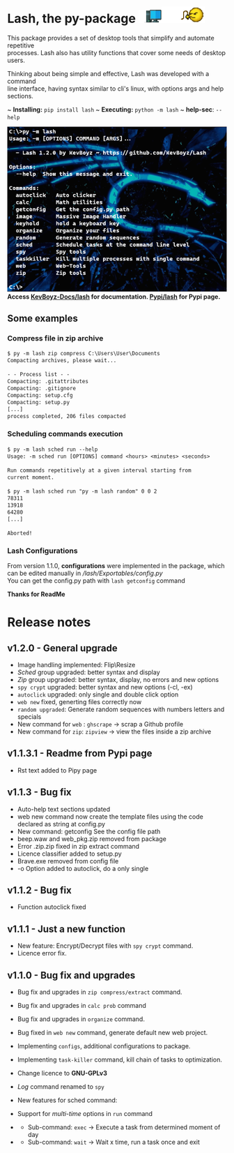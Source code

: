 # Lash,  the py-package ![](Images/desktop.png)![](Images/lash_gif.gif)

This package provides a set of desktop tools that simplify and automate repetitive  
processes. Lash also has utility functions that cover some needs of desktop users.

Thinking about being simple and effective, Lash was developed with a command   
line interface, having syntax similar to cli's linux, with options args and help sections.

~ **Installing:** `pip install lash` ~ **Executing:** `python -m lash` ~ **help-sec**: `--help`

![image][]   
**Access [KevBoyz-Docs/lash](https://kevboyz.github.io/KevBoyz-Docs/sub-pages/documentations/lash/index.html) for documentation.
[Pypi/lash](https://pypi.org/project/lash/1.2.0.0/) for Pypi page.**

## Some examples

### Compress file in zip archive

    $ py -m lash zip compress C:\Users\User\Documents
    Compacting archives, please wait...

    - - Process list - -
    Compacting: .gitattributes
    Compacting: .gitignore
    Compacting: setup.cfg
    Compacting: setup.py
    [...]
    process completed, 206 files compacted


### Scheduling commands execution

    $ py -m lash sched run --help
    Usage: -m sched run [OPTIONS] command <hours> <minutes> <seconds>

    Run commands repetitively at a given interval starting from
    current moment.

    $ py -m lash sched run "py -m lash random" 0 0 2
    78311
    13918
    64280
    [...]

    Aborted!

### Lash Configurations

From version 1.1.0, **configurations** were implemented in the
package, which can be edited manually in */lash/Exportables/config.py*  
You can get the config.py path with `lash getconfig` command

**Thanks for ReadMe**


# Release notes

## v1.2.0 - General upgrade

* Image handling implemented: Flip\Resize
* *Sched* group upgraded: better syntax and display
* *Zip* group upgraded: better syntax, display, no errors and new options
* `spy crypt` upgraded: better syntax and new options (-cl, -ex)
* `autoclick` upgraded: only single and double click option
* `web new` fixed, generting files correctly now
* `random upgraded`: Generate random sequences with numbers letters and specials
* New command for `web` : `ghscrape` → scrap a Github profile
* New command for `zip`: `zipview` → view the files inside a zip archive

## v1.1.3.1 - Readme from Pypi page

* Rst text added to Pipy page

## v1.1.3 - Bug fix

* Auto-help text sections updated
* web new command now create the template files using the code declared as string at config.py
* New command: getconfig See the config file path
* beep.waw and web_pkg.zip removed from package
* Error .zip.zip fixed in zip extract command
* Licence classifier added to setup.py
* Brave.exe removed from config file
* -o Option added to autoclick, do a only single

## v1.1.2 - Bug fix

* Function autoclick fixed

## v1.1.1 - Just a new function

* New feature: Encrypt/Decrypt files with `spy crypt` command.
* Licence error fix.

## v1.1.0 - Bug fix and upgrades

* Bug fix and upgrades in `zip compress/extract` command.
* Bug fix and upgrades in `calc prob` command
* Bug fix and upgrades in `organize` command.
* Bug fixed in `web new` command, generate default new web project.
* Implementing `configs`, additional configurations to package.
* Implementing `task-killer` command, kill chain of tasks to optimization.
* Change licence to **GNU-GPLv3**
* *Log* command renamed to `spy`
* New features for sched command:
* Support for *multi-time* options in `run` command
* * Sub-command: `exec` -> Execute a task from determined moment of day
* * Sub-command: `wait` -> Wait x time, run a task once and exit


  [image]: Images/lash_print.png



